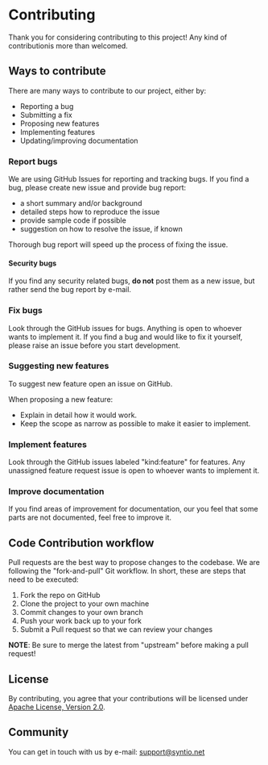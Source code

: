 # Contributing
Thank you for considering contributing to this project! Any kind of contributionis more than welcomed.

## Ways to contribute
There are many ways to contribute to our project, either by:

- Reporting a bug
- Submitting a fix
- Proposing new features
- Implementing features
- Updating/improving documentation

### Report bugs
We are using GitHub Issues for reporting and tracking bugs.
If you find a bug, please create new issue and provide bug report:
- a short summary and/or background
- detailed steps how to reproduce the issue
- provide sample code if possible
- suggestion on how to resolve the issue, if known

Thorough bug report will speed up the process of fixing the issue.

#### Security bugs
If you find any security related bugs, **do not** post them as a new issue, but rather send the bug report by e-mail.

### Fix bugs
Look through the GitHub issues for bugs. Anything is open to whoever wants to implement it.
If you find a bug and would like to fix it yourself, please raise an issue before you start development.

### Suggesting new features
To suggest new feature open an issue on GitHub.

When proposing a new feature:
- Explain in detail how it would work.
- Keep the scope as narrow as possible to make it easier to implement.

### Implement features
Look through the GitHub issues labeled "kind:feature" for features.
Any unassigned feature request issue is open to whoever wants to implement it.

### Improve documentation
If you find areas of improvement for documentation, our you feel that some parts are not documented, feel free to improve it.

## Code Contribution workflow
Pull requests are the best way to propose changes to the codebase. We are following the "fork-and-pull" Git workflow.
In short, these are steps that need to be executed:

1. Fork the repo on GitHub
2. Clone the project to your own machine
3. Commit changes to your own branch
4. Push your work back up to your fork
5. Submit a Pull request so that we can review your changes

**NOTE**: Be sure to merge the latest from "upstream" before making a pull request!


## License
By contributing, you agree that your contributions will be licensed under [Apache License, Version 2.0](./LICENSE).

## Community
You can get in touch with us by e-mail: support@syntio.net
